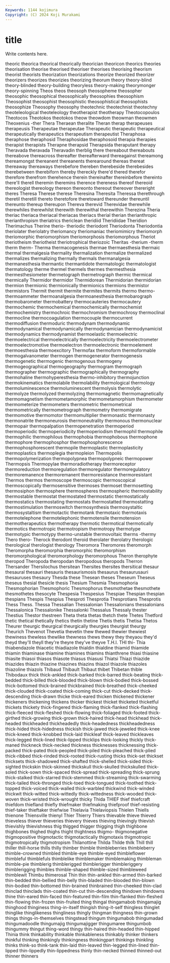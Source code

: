```yaml
---
Keywords: 1144 kojimura
Copyright: (C) 2024 Koji Murakami
---
```


# title

Write contents here.



theoric
theorica theorical theorically theorician theoricon theorics theories theorisation theorise theorised
theoriser theorises theorising theorism theorist theorists theorization theorizations theorize theorized
theorizer theorizers theorizes theorizies theorizing theorum theory theory-blind theory-blinded theory-building
theoryless theory-making theorymonger theory-spinning Theos theos theosoph theosopheme theosopher theosophic
theosophical theosophically theosophies theosophism Theosophist theosophist theosophistic theosophistical theosophists theosophize
Theosophy theosophy theotechnic theotechnist theotechny theoteleological theoteleology theotherapist theotherapy Theotocopoulos
Theotocos Theotokos theotokos theow theowdom theowman theowmen Theoxenius -ther Thera
Theraean theralite Theran therap therapeuses therapeusis Therapeutae therapeutae Therapeutic therapeutic
therapeutical therapeutically therapeutics therapeutism therapeutist Theraphosa theraphose theraphosid Theraphosidae theraphosoid
therapia therapies therapist therapists Therapne therapsid Therapsida theraputant therapy Theravada
theravada Theravadin therblig there thereabout thereabouts thereabove thereacross thereafter thereafterward
thereagainst thereamong thereamongst thereanent thereanents therearound thereas thereat thereaway thereaways
therebefore thereben therebeside therebesides therebetween therebiforn thereby thereckly there'd thered
therefor therefore therefrom therehence therein thereinafter thereinbefore thereinto there'll therell
theremin theremins therence thereness thereof thereoid thereologist thereology thereon thereonto
thereout thereover thereright theres Theresa Therese therese Theresina Theresita Theressa
therethrough theretil theretill thereto theretofore theretoward thereunder thereuntil thereunto thereup
thereupon Thereva therevid Therevidae therewhile therewhiles therewhilst therewith therewithal therewithin
Therezina Theria theriac theriaca theriacal theriacas theriacs therial therian therianthropic
therianthropism theriatrics thericlean theridiid Theridiidae Theridion Therimachus Therine therio- theriodic
theriodont Theriodonta Theriodontia theriolater theriolatry theriomancy theriomaniac theriomimicry theriomorph theriomorphic
theriomorphism theriomorphosis theriomorphous Theriot theriotheism theriotheist theriotrophical theriozoic Theritas -therium
-therm therm therm- Therma thermacogenesis thermae thermaesthesia thermaic thermal thermalgesia
thermality thermalization thermalize thermalized thermalizes thermalizing thermally thermals thermanalgesia thermanesthesia
thermantic thermantidote thermatologic thermatologist thermatology therme thermel thermels thermes thermesthesia
thermesthesiometer thermetograph thermetrograph thermic thermical thermically Thermidor thermidor Thermidorean Thermidorian
thermidorian thermion thermionic thermionically thermionics thermions thermistor thermistors Thermit thermit
thermite thermites thermits thermo thermo- thermoammeter thermoanalgesia thermoanesthesia thermobarograph thermobarometer
thermobattery thermocauteries thermocautery thermochemic thermochemical thermochemically thermochemist thermochemistry thermochroic thermochromism
thermochrosy thermoclinal thermocline thermocoagulation thermocouple thermocurrent thermodiffusion thermoduric thermodynam thermodynamic
thermodynamical thermodynamically thermodynamician thermodynamicist thermodynamics thermodynamist thermoelastic thermoelectric thermoelectrical thermoelectrically
thermoelectricity thermoelectrometer thermoelectromotive thermoelectron thermoelectronic thermoelement thermoesthesia thermoexcitory Thermofax thermoform
thermoformable thermogalvanometer thermogen thermogenerator thermogenesis thermogenetic thermogenic thermogenous thermogeny thermogeographical
thermogeography thermogram thermograph thermographer thermographic thermographically thermography thermohaline thermohyperesthesia thermo-inhibitory
thermojunction thermokinematics thermolabile thermolability thermological thermology thermoluminescence thermoluminescent thermolysis thermolytic
thermolyze thermolyzed thermolyzing thermomagnetic thermomagnetically thermomagnetism thermometamorphic thermometamorphism thermometer thermometerize
thermometers thermometric thermometrical thermometrically thermometrograph thermometry thermomigrate thermomotive thermomotor thermomultiplier
thermonastic thermonasty thermonatrite thermoneurosis thermoneutrality thermonous thermonuclear thermopair thermopalpation thermopenetration
thermoperiod thermoperiodic thermoperiodicity thermoperiodism thermophil thermophile thermophilic thermophilous thermophobia thermophobous
thermophone thermophore thermophosphor thermophosphorescence thermophosphorescent thermopile thermoplastic thermoplasticity thermoplastics thermoplegia
thermopleion Thermopolis thermopolymerization thermopolypnea thermopolypneic thermopower Thermopsis Thermopylae thermoradiotherapy thermoreceptor
thermoreduction thermoregulation thermoregulator thermoregulatory thermoremanence thermoremanent thermoresistance thermoresistant Thermos thermos
thermoscope thermoscopic thermoscopical thermoscopically thermosensitive thermoses thermoset thermosetting thermosiphon thermosphere
thermospheres thermospheric thermostability thermostable thermostat thermostated thermostatic thermostatically thermostatics thermostating
thermostats thermostatted thermostatting thermostimulation thermoswitch thermosynthesis thermosystaltic thermosystaltism thermotactic thermotank
thermotaxic thermotaxis thermotelephone thermotelephonic thermotensile thermotension thermotherapeutics thermotherapy thermotic thermotical
thermotically thermotics thermotropic thermotropism thermotropy thermotype thermotypic thermotypy thermo-unstable thermovoltaic
therms -thermy Thero thero- Therock therodont theroid therolater therolatry therologic
therological therologist therology Theromora Theromores theromorph Theromorpha theromorphia theromorphic theromorphism
theromorphological theromorphology theromorphous Theron therophyte theropod Theropoda theropodan theropodous theropods
Therron Thersander Thersilochus thersitean Thersites thersites thersitical thesaur thesaural thesauri
thesauris thesaurismosis thesaurus thesaurusauri thesauruses thesaury Thesda these Thesean theses
Theseum Theseus theseus thesial thesicle thesis Thesium Thesmia Thesmophoria Thesmophorian
Thesmophoric Thesmophorus thesmothetae thesmothete thesmothetes thesocyte Thespesia Thespesius Thespiae Thespian
thespian thespians Thespis Thespius Thesproti Thesprotia Thesprotians Thesprotis Thess Thess.
Thessa Thessalian Thessalonian Thessalonians thessalonians Thessalonica Thessalonike Thessalonki Thessalus Thessaly
thester Thestius Thestor thestreen Theta theta thetas thetch thete Thetes
Thetford thetic thetical thetically thetics thetin thetine Thetis thetis Thetisa
Thetos Theurer theurgic theurgical theurgically theurgies theurgist theurgy Theurich Thevenot
Thevetia thevetin thew thewed thewier thewiest thewiness thewless thewlike thewness
thews thewy they theyaou they'd theyd they'll theyll they're theyre
they've theyve T.H.I. THI thi- Thia thiabendazole thiacetic thiadiazole thialdin
thialdine thiamid thiamide thiamin thiaminase thiamine thiamines thiamins thianthrene thiasi
thiasine thiasite thiasoi thiasos thiasote thiasus thiasusi Thiatsi Thiazi thiazide
thiazides thiazin thiazine thiazines thiazins thiazol thiazole thiazoles thiazoline thiazols
Thibaud Thibault Thibaut thibet Thibetan thible Thibodaux thick thick-ankled thick-barked
thick-barred thick-beating thick-bedded thick-billed thick-blooded thick-blown thick-bodied thick-bossed thick-bottomed thick-brained
thickbrained thick-breathed thick-cheeked thick-clouded thick-coated thick-coming thick-cut thick-decked thick-descending thick-drawn
thicke thick-eared thicken thickened thickener thickeners thickening thickens thicker thickest
thicket thicketed thicketful thickets thickety thick-fingered thick-flaming thick-flanked thick-flashing thick-fleeced
thick-fleshed thick-flowing thick-foliaged thick-footed thick-girthed thick-growing thick-grown thick-haired thick-head thickhead
thick-headed thickheaded thickheadedly thick-headedness thickheadedness thick-hided thick-hidedness thickish thick-jawed thick-jeweled
thick-knee thick-kneed thick-knobbed thick-laid thickleaf thick-leaved thickleaves thick-legged thick-lined thick-lipped
thicklips thick-looking thickly thick-maned thickneck thick-necked thickness thicknesses thicknessing thick-packed
thick-pated thick-peopled thick-piled thick-pleached thick-plied thick-ribbed thick-rinded thick-rooted thick-rusting thicks
thick-set thickset thicksets thick-shadowed thick-shafted thick-shelled thick-sided thick-sighted thickskin thick-skinned
thickskull thick-skulled thickskulled thick-soled thick-sown thick-spaced thick-spread thick-spreading thick-sprung thick-stalked
thick-starred thick-stemmed thick-streaming thick-swarming thick-tailed thick-thronged thick-toed thick-tongued thick-toothed thick-topped
thick-voiced thick-walled thick-warbled thickwind thick-winded thickwit thick-witted thick-wittedly thick-wittedness thick-wooded
thick-woven thick-wristed thick-wrought thicky Thida THIEF thief thiefcraft thiefdom thiefland
thiefly thiefmaker thiefmaking thiefproof thief-resisting thief-taker thieftaker thiefwise Thielavia Thielaviopsis
Thielen Thiells thienone Thiensville thienyl Thier Thierry Thiers thievable thieve
thieved thieveless thiever thieveries thievery thieves thieving thievingly thievish thievishly
thievishness thig thigged thigger thigging thigh thighbone thighbones thighed thighs
thight thightness thigmo- thigmonegative thigmopositive thigmotactic thigmotactically thigmotaxis thigmotropic thigmotropically
thigmotropism Thilanottine Thilda Thilde thilk Thill thill thiller thill-horse thills
thilly thimber thimble thimbleberries thimbleberry thimble-crowned thimbled thimble-eye thimble-eyed thimbleflower
thimbleful thimblefuls thimblelike thimblemaker thimblemaking thimbleman thimble-pie thimblerig thimblerigged thimblerigger
thimbleriggery thimblerigging thimbles thimble-shaped thimble-sized thimbleweed thimblewit Thimbu thimerosal Thin
thin thin-ankled thin-armed thin-barked thin-bedded thin-bellied thin-belly thin-bladed thin-blooded thin-blown
thin-bodied thin-bottomed thin-brained thinbrained thin-cheeked thin-clad thinclad thinclads thin-coated thin-cut
thin-descending thindown thindowns thine thin-eared thin-faced thin-featured thin-film thin-flanked thin-fleshed
thin-flowing thin-frozen thin-fruited thing thingal thingamabob thingamajig thinghood thinginess thing-in-itself
thingish thing-it-self thingless thinglet thinglike thinglikeness thingliness thingly thingman thingness
thin-grown things things-in-themselves thingstead thingum thingumabob thingumadad thingumadoodle thingumajig thingumajigger
thingumaree thingumbob thingummy thingut thing-word thingy thin-haired thin-headed thin-hipped Thinia
think thinkability thinkable thinkableness thinkably thinker thinkers thinkful thinking thinkingly
thinkingness thinkingpart thinkings thinkling thinks think-so think-tank thin-laid thin-leaved thin-legged
thin-lined thin-lipped thin-lippedly thin-lippedness thinly thin-necked thinned thinned-out thinner thinners

